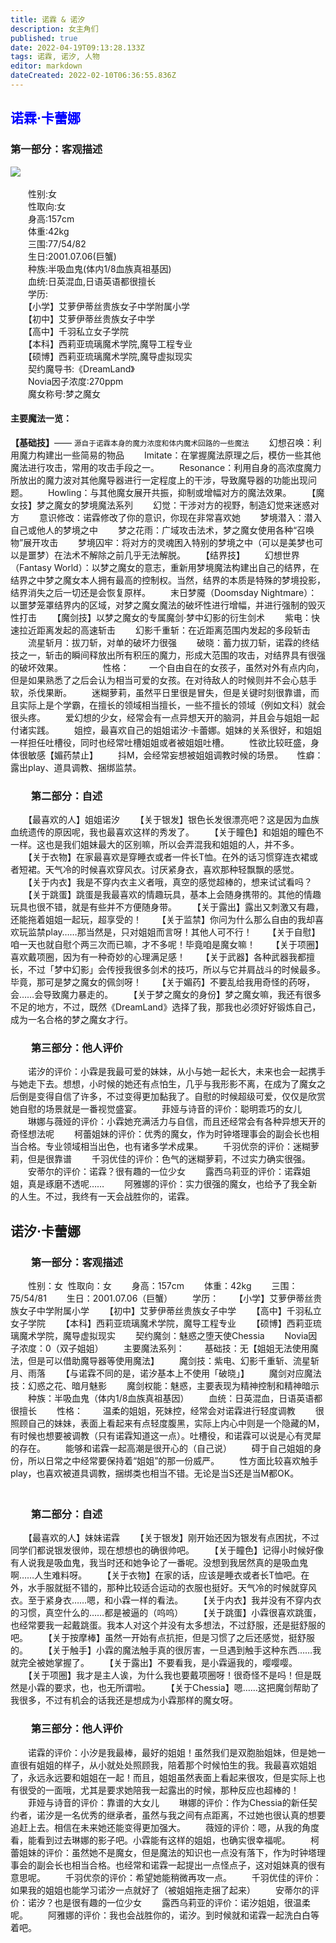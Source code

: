 ```yaml
---
title: 诺霖 & 诺汐
description: 女主角们
published: true
date: 2022-04-19T09:13:28.133Z
tags: 诺霖, 诺汐, 人物
editor: markdown
dateCreated: 2022-02-10T06:36:55.836Z
---
```


##   <span style="color:blue;">诺霖·卡蕾娜</span>

###   第一部分：客观描述

<div id="character-image"><img src="https://wiki.karena.moe/character-image/norin_single.png"></div>

<div id="character-info">
   <br>
　　性别:女<br>
　　性取向:女<br>
　　身高:157cm<br>
　　体重:42kg<br>
　　三围:77/54/82<br>
　　生日:2001.07.06(巨蟹)<br>
　　种族:半吸血鬼(体内1/8血族真祖基因)<br>
　　血统:日英混血,日语英语都很擅长<br>
　　学历:<br>
　　【小学】艾萝伊蒂丝贵族女子中学附属小学<br>
　　【初中】艾萝伊蒂丝贵族女子中学<br>
　　【高中】千羽私立女子学院<br>
　　【本科】西莉亚琉璃魔术学院,魔导工程专业<br>
　　【硕博】西莉亚琉璃魔术学院,魔导虚拟现实<br>
　　契约魔导书:《DreamLand》<br>
　　Novia因子浓度:270ppm<br>
　　魔女称号:梦之魔女
</div>


####   主要魔法一览：

<strong>【基础技】</strong>—— <small>源自于诺霖本身的魔力浓度和体内魔术回路的一些魔法</small>
　　幻想召唤：利用魔力构建出一些简易的物品
　　Imitate：在掌握魔法原理之后，模仿一些其他魔法进行攻击，常用的攻击手段之一。
　　Resonance：利用自身的高浓度魔力所放出的魔力波对其他魔导器进行一定程度上的干涉，导致魔导器的功能出现问题。
　　Howling：与其他魔女展开共振，抑制或增幅对方的魔法效果。
　　【魔女技】梦之魔女的梦境魔法系列
　　幻觉：干涉对方的视野，制造幻觉来迷惑对方
　　意识修改：诺霖修改了你的意识，你现在非常喜欢她
　　梦境潜入：潜入自己或他人的梦境之中
　　梦之花雨：广域攻击法术，梦之魔女使用各种“召唤物”展开攻击
　　梦境囚牢：将对方的灵魂困入特别的梦境之中（可以是美梦也可以是噩梦）在法术不解除之前几乎无法解脱。
　　【结界技】
　　幻想世界（Fantasy World）：以梦之魔女的意志，重新用梦境魔法构建出自己的结界，在结界之中梦之魔女本人拥有最高的控制权。当然，结界的本质是特殊的梦境投影，结界消失之后一切还是会恢复原样。
　　末日梦魇（Doomsday Nightmare）：以噩梦笼罩结界内的区域，对梦之魔女魔法的破坏性进行增幅，并进行强制的毁灭性打击
　　【魔剑技】以梦之魔女的专属魔剑·梦中幻影的衍生剑术
　　紫电：快速拉近距离发起的高速斩击
　　幻影千重斩：在近距离范围内发起的多段斩击
　　流星斩月：拔刀斩，对单的破坏力很强
　　破晓：蓄力拔刀斩，诺霖的终结技之一，斩击的瞬间释放出所有积压的魔力，形成大范围的攻击，对结界具有很强的破坏效果。
　　
　　性格：
　　一个自由自在的女孩子，虽然对外有点内向，但是如果熟悉了之后会认为相当可爱的女孩。在对待敌人的时候则并不会心慈手软，杀伐果断。
　　迷糊萝莉，虽然平日里很是冒失，但是关键时刻很靠谱，而且实际上是个学霸，在擅长的领域相当擅长，一些不擅长的领域（例如文科）就会很头疼。
　　爱幻想的少女，经常会有一点异想天开的脑洞，并且会与姐姐一起付诸实践。
　　姐控，最喜欢自己的姐姐诺汐·卡蕾娜。姐妹的关系很好，和姐姐一样担任吐槽役，同时也经常吐槽姐姐或者被姐姐吐槽。
　　性欲比较旺盛，身体很敏感【媚药禁止】
　　抖M，会经常妄想被姐姐调教时候的场景。
　	性癖：露出play、道具调教、捆绑监禁。

### 　　第二部分：自述
　　【最喜欢的人】姐姐诺汐
　　【关于银发】银色长发很漂亮吧？这是因为血族血统遗传的原因呢，我也最喜欢这样的秀发了。
　　【关于瞳色】和姐姐的瞳色不一样。这也是我们姐妹最大的区别嘛，所以会弄混我和姐姐的人，并不多。
　　【关于衣物】在家最喜欢是穿睡衣或者一件长T恤。在外的话习惯穿连衣裙或者短裙。天气冷的时候喜欢穿风衣。讨厌紧身衣，喜欢那种轻飘飘的感觉。
　　【关于内衣】我是不穿内衣主义者哦，真空的感觉超棒的，想来试试看吗？
　　【关于跳蛋】跳蛋是我最喜欢的情趣玩具，基本上会随身携带的。其他的情趣玩具也很不错，就是有些并不方便随身带。
　　【关于露出】露出又刺激又有趣，还能拖着姐姐一起玩，超享受的！
　　【关于监禁】你问为什么那么自由的我却喜欢玩监禁play……那当然是，只对姐姐而言呀！其他人可不行！
　　【关于自慰】咱一天也就自慰个两三次而已嘛，才不多呢！毕竟咱是魔女嘛！
　　【关于项圈】喜欢戴项圈，因为有一种奇妙的心理满足感！
　　【关于武器】各种武器我都擅长，不过「梦中幻影」会传授我很多剑术的技巧，所以与它并肩战斗的时候最多。毕竟，那可是梦之魔女的佩剑呀！
　　【关于媚药】不要乱给我用奇怪的药呀，会……会导致魔力暴走的。
　　【关于梦之魔女的身份】梦之魔女嘛，我还有很多不足的地方，不过，既然《DreamLand》选择了我，那我也必须好好锻炼自己，成为一名合格的梦之魔女才行。
　　
### 　　第三部分：他人评价
　　诺汐的评价：小霖是我最可爱的妹妹，从小与她一起长大，未来也会一起携手与她走下去。想想，小时候的她还有点怕生，几乎与我形影不离，在成为了魔女之后倒是变得自信了许多，不过变得更加黏我了。自慰的时候超级可爱，仅仅是欣赏她自慰的场景就是一番视觉盛宴。
　　菲娅与诗音的评价：聪明乖巧的女儿
　　琳娜与薇娅的评价：小霖她充满活力与自信，而且还经常会有各种异想天开的奇怪想法呢
　　柯蕾姐妹的评价：优秀的魔女，作为时钟塔理事会的副会长也相当合格。专业领域相当出色，也有诸多学术成果。
　　千羽优奈的评价：迷糊萝莉，但是很靠谱
　　千羽优佳的评价：色气的迷糊萝莉，不过实力确实很强。
　　安蒂尔的评价：诺霖？很有趣的一位少女
　　露西乌莉亚的评价：诺霖姐姐，真是琢磨不透呢……
　　阿雅娜的评价：实力很强的魔女，也给予了我全新的人生。不过，我终有一天会战胜你的，诺霖。
  
  
##   诺汐·卡蕾娜
### 　　第一部分：客观描述
　　性别：女  性取向：女
　　身高：157cm
　　体重：42kg
　　三围：75/54/81
　　生日：2001.07.06（巨蟹）
　　学历：
　　【小学】艾萝伊蒂丝贵族女子中学附属小学
　　【初中】艾萝伊蒂丝贵族女子中学
　　【高中】千羽私立女子学院
　　【本科】西莉亚琉璃魔术学院，魔导工程专业
　　【硕博】西莉亚琉璃魔术学院，魔导虚拟现实
　　契约魔剑：魅惑之堕天使Chessia
　　Novia因子浓度：0（双子姐姐）
　　主要魔法系列：
　　基础技：无【姐姐无法使用魔法，但是可以借助魔导器等使用魔法】
　　魔剑技：紫电、幻影千重斩、流星斩月、雨落
　　【与诺霖不同的是，诺汐基本上不使用「破晓」】
　　魔剑对应魔法技：幻惑之花、暗月魅影
　　魔剑权能：魅惑，主要表现为精神控制和精神暗示
　　种族：半吸血鬼（体内1/8血族真祖基因）
　　血统：日英混血，日语英语都很擅长
　　性格：
　　温柔的姐姐，死妹控，经常会对诺霖进行轻度调教
　　很照顾自己的妹妹，表面上看起来有点轻度腹黑，实际上内心中则是一个隐藏的M，有时候也想要被调教（只有诺霖知道这一点）。吐槽役，和诺霖可以说是心有灵犀的存在。
　　能够和诺霖一起高潮是很开心的（自己说）
　　碍于自己姐姐的身份，所以日常之中经常要保持着“姐姐”的那一份威严。
　　性方面比较喜欢触手play，也喜欢被道具调教，捆绑类也相当不错。无论是当S还是当M都OK。
　　
　　
### 　　第二部分：自述
　　【最喜欢的人】妹妹诺霖
　　【关于银发】刚开始还因为银发有点困扰，不过同学们都说银发很帅，现在想想也的确很帅吧。
　　【关于瞳色】记得小时候好像有人说我是吸血鬼，我当时还和她争论了一番呢。没想到我居然真的是吸血鬼啊……人生难料呀。
　　【关于衣物】在家的话，应该是睡衣或者长T恤吧。在外，水手服就挺不错的，那种比较适合运动的衣服也挺好。天气冷的时候就穿风衣。至于紧身衣……嗯，和小霖一样的看法。
　　【关于内衣】我并没有不穿内衣的习惯，真空什么的……都是被逼的（呜呜）
　　【关于跳蛋】小霖很喜欢跳蛋，也经常要我一起戴跳蛋。我本人对这个并没有太多想法，不过舒服，还是挺舒服的吧。
　　【关于按摩棒】虽然一开始有点抗拒，但是习惯了之后还感觉，挺舒服的。
　　【关于触手】小霖的魔法触手真的很厉害，一旦遇到触手这种东西……我就完全被她掌握了。
　　【关于露出】不要看我，是小霖逼我的，嘤嘤嘤。
　　【关于项圈】我才是主人诶，为什么我也要戴项圈呀！很奇怪不是吗！但是既然是小霖的要求，也，也无所谓啦。
　　【关于Chessia】嗯……这把魔剑帮助了我很多，不过有机会的话我还是想成为小霖那样的魔女呀。
　　
### 　　第三部分：他人评价
　　诺霖的评价：小汐是我最棒，最好的姐姐！虽然我们是双胞胎姐妹，但是她一直很有姐姐的样子，从小就处处照顾我，陪着那个时候怕生的我。我最喜欢姐姐了，永远永远要和姐姐在一起！而且，姐姐虽然表面上看起来很攻，但是实际上也有很受的一面哦，尤其是要求她陪我一起露出的时候，那种反应也超棒的！
　　菲娅与诗音的评价：靠谱的大女儿
　　琳娜的评价：作为Chessia的新任契约者，诺汐是一名优秀的继承者，虽然与我之间有点距离，不过她也很认真的想要追赶上去。相信在未来她还能变得更加强大。
　　薇娅的评价：嗯，从我的角度看，能看到过去琳娜的影子吧。小霖能有这样的姐姐，也确实很幸福呢。
　　柯蕾姐妹的评价：虽然她不是魔女，但是魔法的知识也一点没有落下，作为时钟塔理事会的副会长也相当合格。也经常和诺霖一起提出一点怪点子，这对姐妹真的很有意思呢。
　　千羽优奈的评价：希望她能稍微再攻一点。
　　千羽优佳的评价：如果我的姐姐也能学习诺汐一点就好了（被姐姐拖走捆了起来）
　　安蒂尔的评价：诺汐？也是很有趣的一位少女
　　露西乌莉亚的评价：诺汐姐姐，很温柔呢。
　　阿雅娜的评价：我也会战胜你的，诺汐。到时候就和诺霖一起洗白白等着吧。
　　
　　